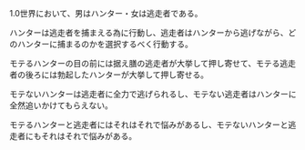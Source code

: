 1.0世界において、男はハンター・女は逃走者である。<br>

ハンターは逃走者を捕まえる為に行動し、逃走者はハンターから逃げながら、どのハンターに捕まるのかを選択するべく行動する。<br>

モテるハンターの目の前には据え膳の逃走者が大挙して押し寄せて、モテる逃走者の後ろには勃起したハンターが大挙して押し寄せる。<br>

モテないハンターは逃走者に全力で逃げられるし、モテない逃走者はハンターに全然追いかけてもらえない。<br>

モテるハンターと逃走者にはそれはそれで悩みがあるし、モテないハンターと逃走者にもそれはそれで悩みがある。<br>